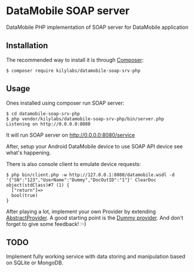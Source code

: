 # DataMobile SOAP server
DataMobile PHP implementation of SOAP server for DataMobile application

Installation
------------

The recommended way to install it is through
[Composer](http://getcomposer.org):

```
$ composer require kilylabs/datamobile-soap-srv-php
```

Usage
-----

Ones installed using composer run SOAP server:

```
$ cd datamobile-soap-srv-php
$ php vendor/kilylabs/datamobile-soap-srv-php/bin/server.php
Listening on http://0.0.0.0:8080
```

It will run SOAP server on http://0.0.0.0:8080/service

After, setup your Android DataMobile device to use SOAP API device see what's happening. 

There is also console client to emulate device requests:

```
$ php bin/client.php -w http://127.0.0.1:8080/datamobile.wsdl -d '{"SN":"123","UserName":"Dummy","DocOutID":"1"}' ClearDoc
object(stdClass)#7 (1) {
  ["return"]=>
  bool(true)
}
```

After playing a lot, implement your own Provider by extending [AbstractProvider](https://github.com/kilylabs/datamobile-soap-srv-php/blob/develop/src/SOAP/Provider/AbstractProvider.php). 
A good starting point is the [Dummy provider](https://github.com/kilylabs/datamobile-soap-srv-php/blob/develop/src/SOAP/Provider/Dummy.php). And don't forget to give some feedback! :-)

TODO
-----
Implement fully working service with data storing and manipulation based on SQLite or MongoDB.
